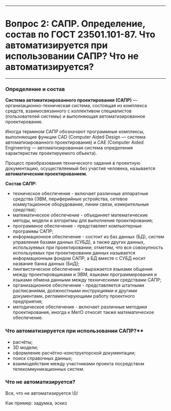 ___
# Вопрос 2: САПР. Определение, состав по ГОСТ 23501.101-87. Что автоматизируется при использовании САПР? Что не автоматизируется?
___

### Определение и состав

**Система автоматизированного проектирования (САПР)** — организационно-техническая система, состоящая из комплекса средств, взаимосвязанного с коллективом специалистов (пользователей системы) и выполняющая автоматизированное проектирование.

Иногда термином САПР обозначают программные комплексы, выполняющие функции CAD (Computer Aided Design — система автоматизированного проектирования) и CAE (Computer Aided Engineering — автоматизированная система определения характеристик проектируемого объекта).

Процесс преобразования технического задания в проектную документацию, осуществляемый без участия человека, называется **автоматическим проектированием.**

**Состав САПР:**
* техническое обеспечение - включает различные аппаратные средства (ЭВМ, периферийные устройства, сетевое коммутационное оборудование, линии связи, измерительные средства);
* математическое обеспечение - объединяет математические методы, модели и алгоритмы для выполнения проектирования;
* программное обеспечение - представляет компьютерные программы САПР;
* информационное обеспечение - состоит из баз данных (БД), систем управления базами данных (СУБД), а также других данных, используемых при проектировании; отметим, что вся совокупность используемых при проектировании данных называется информационным фондом САПР, а БД вместе с СУБД носит название банка данных (БнД);
* лингвистическое обеспечение - выражается языками общения между проектировщиками и ЭВМ, языками программирования и языками обмена данными между техническими средствами САПР;
* организационное обеспечение - представляется штатными расписаниями, должностными инструкциями и другими документами, регламентирующими работу проектного предприятия;
* методическое обеспечение - включает различные методики проектирования, иногда к МетО относят также математическое обеспечение.

### Что автоматизируется при использовании САПР?**
* расчёты;
* 3D модели;
* оформление расчётно-конструкторской документации;
* поиск справочных данных;
* взаимодействие между участниками проекта посредством телекоммуникационных систем.

### Что не автоматизируется?
Все, что не автоматизируется \0/

Как пример: задумка, эскиз